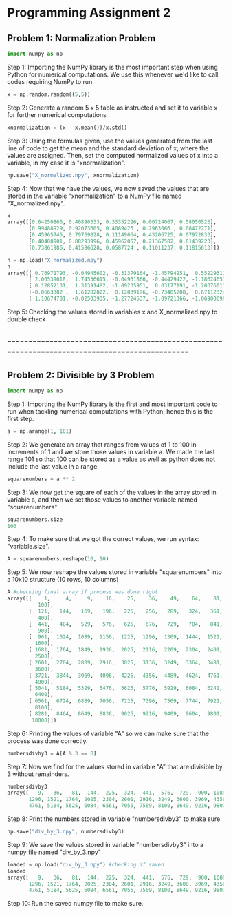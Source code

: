# Programming Assignment 2
## Problem 1: Normalization Problem
```py
import numpy as np
```
Step 1: Importing the NumPy library is the most important step when using Python for numerical computations. We use this whenever we'd like to call codes requiring NumPy to run.
```py
x = np.random.random((5,5))
```
Step 2: Generate a random 5 x 5 table as instructed and set it to variable x for further numerical computations

```py
xnormalization = (x - x.mean())/x.std()
```
Step 3: Using the formulas given, use the values generated from the last line of code to get the mean and the standard deviation of x; where the values are assigned. Then, set the computed normalized values of x into a variable, in my case it is "xnormalization".

```py
np.save("X_normalized.npy", xnormalization)
```
Step 4: Now that we have the values, we now saved the values that are stored in the variable "xnormalization" to a NumPy file named "X_normalized.npy".

```py
x
array([[0.64250866, 0.40890333, 0.33352226, 0.00724067, 0.58050523],
       [0.99488929, 0.92073605, 0.4089425 , 0.2963066 , 0.08472271],
       [0.45965745, 0.79769828, 0.11149664, 0.43206725, 0.07972833],
       [0.40408901, 0.88293996, 0.45962057, 0.21367582, 0.61439223],
       [0.73861986, 0.41586628, 0.0587724 , 0.11011237, 0.11815613]])

n = np.load("X_normalized.npy")
n
array([[ 0.76971793, -0.04945602, -0.31379164, -1.45794951,  0.55229311],
       [ 2.00539618,  1.74536615, -0.04931866, -0.44429422, -1.18624653],
       [ 0.12852131,  1.31391482, -1.09235951,  0.03177191, -1.20376011],
       [-0.0663382 ,  1.61282822,  0.12839196, -0.73405208,  0.67112324],
       [ 1.10674701, -0.02503935, -1.27724537, -1.09721366, -1.06900698]])
```
Step 5: Checking the values stored in variables x and X_normalized.npy to double check  
## ----------------------------------------------------------------------------------------------
## Problem 2: Divisible by 3 Problem
```py
import numpy as np
```
Step 1: Importing the NumPy library is the first and most important code to run when tackling numerical computations with Python, hence this is the first step.
```py
a = np.arange(1, 101)
```
Step 2: We generate an array that ranges from values of 1 to 100 in increments of 1 and we store those values in variable a. We made the last range 101 so that 100 can be stored as a value as well as python does not include the last value in a range.
```py
squarenumbers = a ** 2
```
Step 3: We now get the square of each of the values in the array stored in variable a, and then we set those values to another variable named "squarenumbers"
```py
squarenumbers.size
100
```
Step 4: To make sure that we got the correct values, we run syntax: "variable.size".
```py
A = squarenumbers.reshape(10, 10)
```
Step 5: We now reshape the values stored in variable "squarenumbers" into a 10x10 structure (10 rows, 10 columns)
```py
A #checking final array if process was done right
array([[    1,     4,     9,    16,    25,    36,    49,    64,    81,
          100],
       [  121,   144,   169,   196,   225,   256,   289,   324,   361,
          400],
       [  441,   484,   529,   576,   625,   676,   729,   784,   841,
          900],
       [  961,  1024,  1089,  1156,  1225,  1296,  1369,  1444,  1521,
         1600],
       [ 1681,  1764,  1849,  1936,  2025,  2116,  2209,  2304,  2401,
         2500],
       [ 2601,  2704,  2809,  2916,  3025,  3136,  3249,  3364,  3481,
         3600],
       [ 3721,  3844,  3969,  4096,  4225,  4356,  4489,  4624,  4761,
         4900],
       [ 5041,  5184,  5329,  5476,  5625,  5776,  5929,  6084,  6241,
         6400],
       [ 6561,  6724,  6889,  7056,  7225,  7396,  7569,  7744,  7921,
         8100],
       [ 8281,  8464,  8649,  8836,  9025,  9216,  9409,  9604,  9801,
        10000]])
```
Step 6: Printing the values of variable "A" so we can make sure that the process was done correctly.
```py
numbersdivby3 = A[A % 3 == 0]
```
Step 7: Now we find for the values stored in variable "A" that are divisible by 3 without remainders.
```py
numbersdivby3
array([   9,   36,   81,  144,  225,  324,  441,  576,  729,  900, 1089,
       1296, 1521, 1764, 2025, 2304, 2601, 2916, 3249, 3600, 3969, 4356,
       4761, 5184, 5625, 6084, 6561, 7056, 7569, 8100, 8649, 9216, 9801])
```
Step 8: Print the numbers stored in variable "numbersdivby3" to make sure.
```py
np.save("div_by_3.npy", numbersdivby3)
```
Step 9: We save the values stored in variable "numbersdivby3" into a numpy file named "div_by_3.npy"
```py
loaded = np.load("div_by_3.npy") #checking if saved
loaded
array([   9,   36,   81,  144,  225,  324,  441,  576,  729,  900, 1089,
       1296, 1521, 1764, 2025, 2304, 2601, 2916, 3249, 3600, 3969, 4356,
       4761, 5184, 5625, 6084, 6561, 7056, 7569, 8100, 8649, 9216, 9801])
```
Step 10: Run the saved numpy file to make sure.
